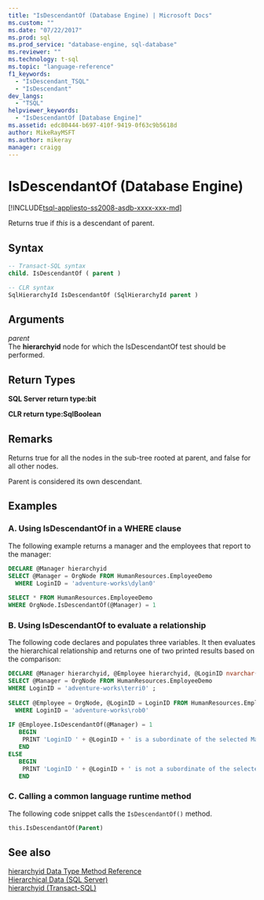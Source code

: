 ```yaml
---
title: "IsDescendantOf (Database Engine) | Microsoft Docs"
ms.custom: ""
ms.date: "07/22/2017"
ms.prod: sql
ms.prod_service: "database-engine, sql-database"
ms.reviewer: ""
ms.technology: t-sql
ms.topic: "language-reference"
f1_keywords: 
  - "IsDescendant_TSQL"
  - "IsDescendant"
dev_langs: 
  - "TSQL"
helpviewer_keywords: 
  - "IsDescendantOf [Database Engine]"
ms.assetid: edc80444-b697-410f-9419-0f63c9b5618d
author: MikeRayMSFT
ms.author: mikeray
manager: craigg
---
```

# IsDescendantOf (Database Engine)
[!INCLUDE[tsql-appliesto-ss2008-asdb-xxxx-xxx-md](../../includes/tsql-appliesto-ss2008-asdb-xxxx-xxx-md.md)]

Returns true if *this* is a descendant of parent.
  
## Syntax  
  
```sql
-- Transact-SQL syntax  
child. IsDescendantOf ( parent )  
```  
  
```sql
-- CLR syntax  
SqlHierarchyId IsDescendantOf (SqlHierarchyId parent )  
```  
  
## Arguments  
*parent*  
The **hierarchyid** node for which the IsDescendantOf test should be performed.
  
## Return Types  
**SQL Server return type:bit**
  
**CLR return type:SqlBoolean**
  
## Remarks  
Returns true for all the nodes in the sub-tree rooted at parent, and false for all other nodes.
  
Parent is considered its own descendant.
  
## Examples  
  
### A. Using IsDescendantOf in a WHERE clause  
The following example returns a manager and the employees that report to the manager:
  
```sql
DECLARE @Manager hierarchyid  
SELECT @Manager = OrgNode FROM HumanResources.EmployeeDemo  
  WHERE LoginID = 'adventure-works\dylan0'  
  
SELECT * FROM HumanResources.EmployeeDemo  
WHERE OrgNode.IsDescendantOf(@Manager) = 1  
```  
  
### B. Using IsDescendantOf to evaluate a relationship  
The following code declares and populates three variables. It then evaluates the hierarchical relationship and returns one of two printed results based on the comparison:
  
```sql
DECLARE @Manager hierarchyid, @Employee hierarchyid, @LoginID nvarchar(256)  
SELECT @Manager = OrgNode FROM HumanResources.EmployeeDemo  
WHERE LoginID = 'adventure-works\terri0' ;  
  
SELECT @Employee = OrgNode, @LoginID = LoginID FROM HumanResources.EmployeeDemo  
  WHERE LoginID = 'adventure-works\rob0'  
  
IF @Employee.IsDescendantOf(@Manager) = 1  
   BEGIN  
    PRINT 'LoginID ' + @LoginID + ' is a subordinate of the selected Manager.'  
   END  
ELSE  
   BEGIN  
    PRINT 'LoginID ' + @LoginID + ' is not a subordinate of the selected Manager.' ;  
   END  
```  
  
### C. Calling a common language runtime method  
The following code snippet calls the `IsDescendantOf()` method.
  
```sql
this.IsDescendantOf(Parent)  
```  
  
## See also
[hierarchyid Data Type Method Reference](https://msdn.microsoft.com/library/01a050f5-7580-4d5f-807c-7f11423cbb06)  
[Hierarchical Data &#40;SQL Server&#41;](../../relational-databases/hierarchical-data-sql-server.md)  
[hierarchyid &#40;Transact-SQL&#41;](../../t-sql/data-types/hierarchyid-data-type-method-reference.md)
  
  
